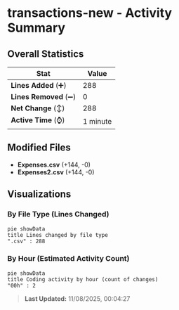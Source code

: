# transactions-new - Activity Summary 

## Overall Statistics

| Stat                   | Value                                                             |
| ---------------------- | ----------------------------------------------------------------- |
| **Lines Added** (➕)   | 288                                          |
| **Lines Removed** (➖) | 0                                        |
| **Net Change** (↕)    | 288                |
| **Active Time** (⌚)   | 1 minute |


## Modified Files
- **Expenses.csv** (+144, -0)
- **Expenses2.csv** (+144, -0)

## Visualizations

### By File Type (Lines Changed)

```mermaid
pie showData
title Lines changed by file type
".csv" : 288
```

### By Hour (Estimated Activity Count)

```mermaid
pie showData
title Coding activity by hour (count of changes)
"00h" : 2
```


> **Last Updated:** 11/08/2025, 00:04:27